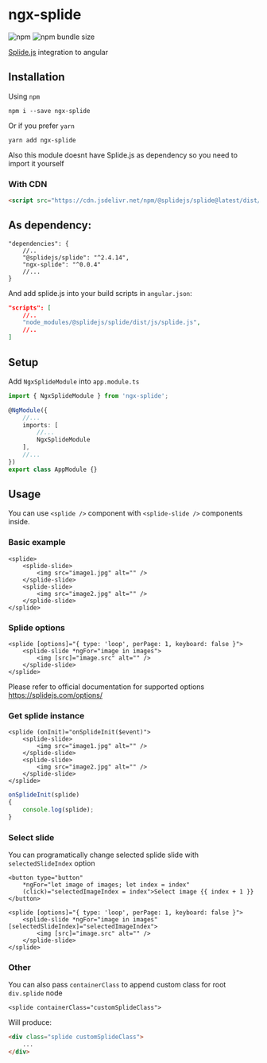 # ngx-splide

![npm](https://img.shields.io/npm/v/ngx-splide)
![npm bundle size](https://img.shields.io/bundlephobia/min/ngx-splide)

[Splide.js](https://splidejs.com/) integration to angular

## Installation

Using `npm`

`npm i --save ngx-splide`

Or if you prefer `yarn`

`yarn add ngx-splide`

Also this module doesnt have Splide.js as dependency so you need to import it yourself

### With CDN

```html
<script src="https://cdn.jsdelivr.net/npm/@splidejs/splide@latest/dist/js/splide.min.js"></script>
```

## As dependency:

```
"dependencies": {
    //..
    "@splidejs/splide": "^2.4.14",
    "ngx-splide": "^0.0.4"
    //...
}
```

And add splide.js into your build scripts in `angular.json`:

```json
"scripts": [
    //..
    "node_modules/@splidejs/splide/dist/js/splide.js",
    //..
]
```


## Setup

Add `NgxSplideModule` into `app.module.ts`

```typescript
import { NgxSplideModule } from 'ngx-splide';

@NgModule({
    //...
    imports: [
        //...
        NgxSplideModule
    ],
    //...
})
export class AppModule {}
```

## Usage

You can use `<splide />` component with `<splide-slide />` components inside.

### Basic example

```angular2html
<splide>
    <splide-slide>
        <img src="image1.jpg" alt="" />
    </splide-slide>
    <splide-slide>
        <img src="image2.jpg" alt="" />
    </splide-slide>
</splide>
```

### Splide options

```angular2html
<splide [options]="{ type: 'loop', perPage: 1, keyboard: false }">
    <splide-slide *ngFor="image in images">
        <img [src]="image.src" alt="" />
    </splide-slide>
</splide>
```

Please refer to official documentation for supported options https://splidejs.com/options/

### Get splide instance

```angular2html
<splide (onInit)="onSplideInit($event)">
    <splide-slide>
        <img src="image1.jpg" alt="" />
    </splide-slide>
    <splide-slide>
        <img src="image2.jpg" alt="" />
    </splide-slide>
</splide>
```

```typescript
onSplideInit(splide)
{
    console.log(splide);
}
```

### Select slide

You can programatically change selected splide slide with `selectedSlideIndex` option

```angular2html
<button type="button" 
    *ngFor="let image of images; let index = index" 
    (click)="selectedImageIndex = index">Select image {{ index + 1 }}</button>

<splide [options]="{ type: 'loop', perPage: 1, keyboard: false }">
    <splide-slide *ngFor="image in images" [selectedSlideIndex]="selectedImageIndex">
        <img [src]="image.src" alt="" />
    </splide-slide>
</splide>
```

### Other

You can also pass `containerClass` to append custom class for root `div.splide` node

```angular2html
<splide containerClass="customSplideClass">
```

Will produce:

```html
<div class="splide customSplideClass">
    ...
</div>
```

